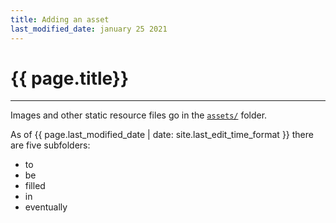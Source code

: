 ```yaml
---
title: Adding an asset
last_modified_date: january 25 2021
---
```


# {{ page.title}}

---

Images and other static resource files go in the [`assets/`]({{site.baseurl}}/internal/directory-structure/assets) folder. 

As of <span class="d-inline-block">{{ page.last_modified_date | date: site.last_edit_time_format }}</span>
there are five subfolders:

+ to
+ be
+ filled
+ in
+ eventually